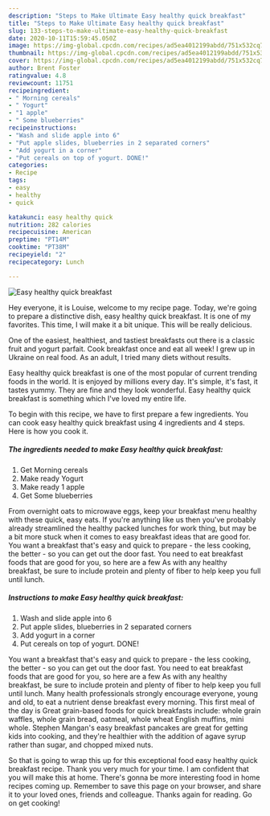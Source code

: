 ```yaml
---
description: "Steps to Make Ultimate Easy healthy quick breakfast"
title: "Steps to Make Ultimate Easy healthy quick breakfast"
slug: 133-steps-to-make-ultimate-easy-healthy-quick-breakfast
date: 2020-10-11T15:59:45.050Z
image: https://img-global.cpcdn.com/recipes/ad5ea4012199abdd/751x532cq70/easy-healthy-quick-breakfast-recipe-main-photo.jpg
thumbnail: https://img-global.cpcdn.com/recipes/ad5ea4012199abdd/751x532cq70/easy-healthy-quick-breakfast-recipe-main-photo.jpg
cover: https://img-global.cpcdn.com/recipes/ad5ea4012199abdd/751x532cq70/easy-healthy-quick-breakfast-recipe-main-photo.jpg
author: Brent Foster
ratingvalue: 4.8
reviewcount: 11751
recipeingredient:
- " Morning cereals"
- " Yogurt"
- "1 apple"
- " Some blueberries"
recipeinstructions:
- "Wash and slide apple into 6"
- "Put apple slides, blueberries in 2 separated corners"
- "Add yogurt in a corner"
- "Put cereals on top of yogurt. DONE!"
categories:
- Recipe
tags:
- easy
- healthy
- quick

katakunci: easy healthy quick 
nutrition: 282 calories
recipecuisine: American
preptime: "PT14M"
cooktime: "PT38M"
recipeyield: "2"
recipecategory: Lunch

---
```



![Easy healthy quick breakfast](https://img-global.cpcdn.com/recipes/ad5ea4012199abdd/751x532cq70/easy-healthy-quick-breakfast-recipe-main-photo.jpg)

Hey everyone, it is Louise, welcome to my recipe page. Today, we're going to prepare a distinctive dish, easy healthy quick breakfast. It is one of my favorites. This time, I will make it a bit unique. This will be really delicious.

One of the easiest, healthiest, and tastiest breakfasts out there is a classic fruit and yogurt parfait. Cook breakfast once and eat all week! I grew up in Ukraine on real food. As an adult, I tried many diets without results.

Easy healthy quick breakfast is one of the most popular of current trending foods in the world. It is enjoyed by millions every day. It's simple, it's fast, it tastes yummy. They are fine and they look wonderful. Easy healthy quick breakfast is something which I've loved my entire life.


To begin with this recipe, we have to first prepare a few ingredients. You can cook easy healthy quick breakfast using 4 ingredients and 4 steps. Here is how you cook it.

<!--inarticleads1-->

##### The ingredients needed to make Easy healthy quick breakfast:

1. Get  Morning cereals
1. Make ready  Yogurt
1. Make ready 1 apple
1. Get  Some blueberries


From overnight oats to microwave eggs, keep your breakfast menu healthy with these quick, easy eats. If you&#39;re anything like us then you&#39;ve probably already streamlined the healthy packed lunches for work thing, but may be a bit more stuck when it comes to easy breakfast ideas that are good for. You want a breakfast that&#39;s easy and quick to prepare - the less cooking, the better - so you can get out the door fast. You need to eat breakfast foods that are good for you, so here are a few As with any healthy breakfast, be sure to include protein and plenty of fiber to help keep you full until lunch. 

<!--inarticleads2-->

##### Instructions to make Easy healthy quick breakfast:

1. Wash and slide apple into 6
1. Put apple slides, blueberries in 2 separated corners
1. Add yogurt in a corner
1. Put cereals on top of yogurt. DONE!


You want a breakfast that&#39;s easy and quick to prepare - the less cooking, the better - so you can get out the door fast. You need to eat breakfast foods that are good for you, so here are a few As with any healthy breakfast, be sure to include protein and plenty of fiber to help keep you full until lunch. Many health professionals strongly encourage everyone, young and old, to eat a nutrient dense breakfast every morning. This first meal of the day is Great grain-based foods for quick breakfasts include: whole grain waffles, whole grain bread, oatmeal, whole wheat English muffins, mini whole. Stephen Mangan&#39;s easy breakfast pancakes are great for getting kids into cooking, and they&#39;re healthier with the addition of agave syrup rather than sugar, and chopped mixed nuts. 

So that is going to wrap this up for this exceptional food easy healthy quick breakfast recipe. Thank you very much for your time. I am confident that you will make this at home. There's gonna be more interesting food in home recipes coming up. Remember to save this page on your browser, and share it to your loved ones, friends and colleague. Thanks again for reading. Go on get cooking!
